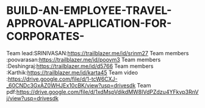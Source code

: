 # BUILD-AN-EMPLOYEE-TRAVEL-APPROVAL-APPLICATION-FOR-CORPORATES-
Team lead:SRINIVASAN:https://trailblazer.me/id/srinm27
Team members :poovarasan:https://trailblazer.me/id/poovm3
Team members :Deshingraj:https://trailblazer.me/id/d5766
Team members :Karthik:https://trailblazer.me/id/karta45
Team video :https://drive.google.com/file/d/1-tcW6CXJ-_60CNDc3GxAZ0WHJEx10cBK/view?usp=drivesdk
Team pdf:https://drive.google.com/file/d/1xdMspVdikdMW8IVdPZdzu4YFkvp3RnVj/view?usp=drivesdk


